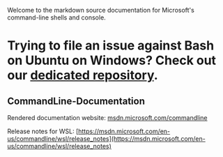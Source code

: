 Welcome to the markdown source documentation for Microsoft's command-line shells and console.

# Trying to file an issue against Bash on Ubuntu on Windows? Check out our [dedicated repository](https://github.com/Microsoft/BashOnWindows/).

## CommandLine-Documentation

Rendered documentation website: [msdn.microsoft.com/commandline](https://msdn.microsoft.com/commandline) 

Release notes for WSL: [https://msdn.microsoft.com/en-us/commandline/wsl/release_notes](https://msdn.microsoft.com/en-us/commandline/wsl/release_notes)
